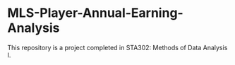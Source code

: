 # MLS-Player-Annual-Earning-Analysis
This repository is a project completed in STA302: Methods of Data Analysis I. 
